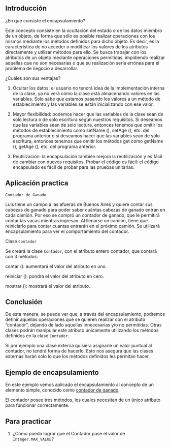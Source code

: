 ## Introducción

¿En qué consiste el encapsulamiento?

Este concepto consiste en la ocultación del estado o de los datos miembro de un objeto, de forma que sólo es posible realizar operaciones con los mismos mediante los métodos definidos para dicho objeto.
Es decir, es la característica de no acceder o modificar los valores de los atributos directamente y utilizar métodos para ello. Se busca trabajar con los atributos de un objeto mediante operaciones permitidas, impidiendo realizar aquellas que no son necesarias o que su realización sería errónea para el problema de negocio a desarrollar. 

¿Cuáles son sus ventajas?

1. Ocultar los datos: el usuario no tendrá idea de la implementación interna de la clase, ya no verá cómo la clase está almacenando valores en las variables. Solo sabe que estamos pasando los valores a un método de establecimiento y las variables se están inicializando con ese valor.

2. Mayor flexibilidad: podemos hacer que las variables de la clase sean de solo lectura o de solo escritura según nuestros requisitos. Si deseamos que las variables sean de solo lectura, entonces tenemos que omitir los métodos de establecimiento como setName (), setAge (), etc. del programa anterior o si deseamos hacer que las variables sean de solo escritura, entonces tenemos que omitir los métodos get como getName (), getAge (), etc. del programa anterior.

3. Reutilización: la encapsulación también mejora la reutilización y es fácil de cambiar con nuevos requisitos.
Probar el código es fácil: el código encapsulado es fácil de probar para las pruebas unitarias.


## Aplicación practica

`Contador de Ganado`

Luis tiene un campo a las afueras de Buenos Aires y quiere contar sus cabezas de ganado para poder saber cuántas cabezas de ganado entran en cada camión. Por eso se compró un contador de ganado, que le permitirá contar las vacas mientras ingresan. Al llenarse un camión, tiene que reiniciarlo para contar cuantas entrarán en el próximo camión. 
Se utilizará encapsulamiento para ver el comportamiento del contador.
 
Clase `Contador`

Se creará la clase `Contador`, con el atributo entero contador, que contará con 3 métodos:

contar (): aumentará el valor del atributo en uno.

reiniciar (): pondrá el valor del atributo en cero.

mostrar (): mostrará el valor del atributo.


## Conclusión

De esta manera, se puede ver que, a través del encapsulamiento, podremos definir aquellas operaciones que se quieren realizar con el atributo “contador”, dejando de lado aquellas innecesarias y/o no permitidas. Otras clases podrán manipular este atributo únicamente utilizando los métodos definidos en la clase `Contador`. 


Si por ejemplo una clase externa quisiera asignarle un valor puntual al contador, no tendrá forma de hacerlo. Esto nos asegura que las clases externas harán solo lo que los métodos definidos les permitan hacer. 


## Ejemplo de encapsulamiento

En este ejemplo vemos aplicado el encapsulamiento al concepto de un elemento simple, conocido como [contador de ganado](https://en.wikipedia.org/wiki/Tally_counter).

El contador posee tres métodos, los cuales necesitan de un único atributo para funcionar correctamente.


## Para practicar

1. ¿Cómo puedo lograr que el Contador pase el valor de `Integer.MAX_VALUE`?
